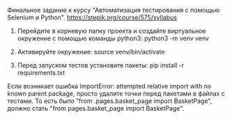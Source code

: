 Финальное задание к курсу "Автоматизация тестирования с помощью Selenium и Python". https://stepik.org/course/575/syllabus

1) Перейдите в корневую папку проекта и создайте виртуальное окружение с помощью команды python3:
python3 -m venv venv

2) Активируйте окружение:
source venv/bin/activate

3) Перед запуском тестов установите пакеты: 
pip install -r requirements.txt

Если возникает ошибка ImportError: attempted relative import with no known parent package, просто удалите точки перед пакетами в файлах с тестами. То есть было "from .pages.basket_page import BasketPage", должно стать "from pages.basket_page import BasketPage".
